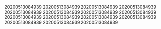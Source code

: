 20200513084939
20200513084939
20200513084939
20200513084939
20200513084939
20200513084939
20200513084939
20200513084939
20200513084939
20200513084939
20200513084939
20200513084939
20200513084939
20200513084939
20200513084939
